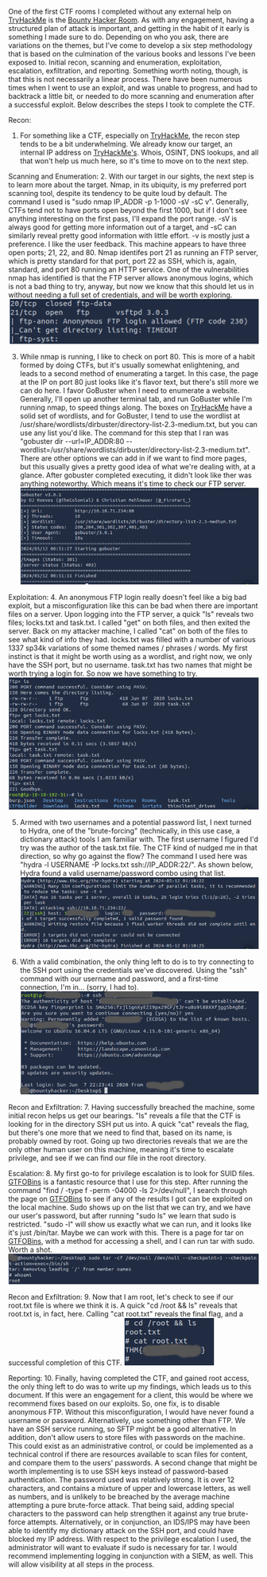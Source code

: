 One of the first CTF rooms I completed without any external help on [TryHackMe](https://tryhackme.com/) is the [Bounty Hacker Room](https://tryhackme.com/r/room/cowboyhacker). As with any engagement, having a structured plan of attack is important, and getting in the habit of it early is something I made sure to do. Depending on who you ask, there are variations on the themes, but I've come to develop a six step methodology that is based on the culmination of the various books and lessons I've been exposed to. Initial recon, scanning and enumeration, exploitation, escalation, exfiltration, and reporting. Something worth noting, though, is that this is not necessarily a linear process. There have been numerous times when I went to use an exploit, and was unable to progress, and had to backtrack a little bit, or needed to do more scanning and enumeration after a successful exploit. Below describes the steps I took to complete the CTF. 

Recon:
1. For something like a CTF, especially on [TryHackMe](https://tryhackme.com/), the recon step tends to be a bit underwhelming. We already know our target, an internal IP address on [TryHackMe's](https://tryhackme.com/). Whois, OSINT, DNS lookups, and all that won't help us much here, so it's time to move on to the next step.  

Scanning and Enumeration:
2. With our target in our sights, the next step is to learn more about the target. Nmap, in its ubiquity, is my preferred port scanning tool, despite its tendency to be quite loud by default. The command I used is "sudo nmap IP_ADDR -p 1-1000 -sV -sC v". Generally, CTFs tend not to have ports open beyond the first 1000, but if I don't see anything interesting on the first pass, I'll expand the port range. -sV is always good for getting more information out of a target, and -sC can similarly reveal pretty good information with little effort. -v is mostly just a preference. I like the user feedback. This machine appears to have three open ports; 21, 22, and 80. Nmap identifes port 21 as running an FTP server, which is pretty standard for that port, port 22 as SSH, which is, again, standard, and port 80 running an HTTP service. One of the vulnerabilities nmap has identified is that the FTP server allows anonymous logins, which is not a bad thing to try, anyway, but now we know that this should let us in without needing a full set of credentials, and will be worth exploring.   
![A snippet of the output from nmap, showing an open FTP port that allows anonymous logins.](nmap-ftp-port.png)

3. While nmap is running, I like to check on port 80. This is more of a habit formed by doing CTFs, but it's usually somewhat enlightening, and leads to a second method of enumerating a target. In this case, the page at the IP on port 80 just looks like it's flavor text, but there's still more we can do here. I favor GoBuster when I need to enumerate a website. Generally, I'll open up another terminal tab, and run GoBuster while I'm running nmap, to speed things along. The boxes on [TryHackMe](https://tryhackme.com/) have a solid set of wordlists, and for GoBuster, I tend to use the wordlist at /usr/share/wordlists/dirbuster/directory-list-2.3-medium.txt, but you can use any list you'd like. The command for this step that I ran was "gobuster dir --url=IP_ADDR:80 --wordlist=/usr/share/wordlists/dirbuster/directory-list-2.3-medium.txt". There are other options we can add in if we want to find more pages, but this usually gives a pretty good idea of what we're dealing with, at a glance. After gobuster completed executing, it didn't look like ther was anything noteworthy. Which means it's time to check our FTP server. 
![The results of the gobuster scan.](gobuster.png)

Exploitation:
4. An anonymous FTP login really doesn't feel like a big bad exploit, but a misconfiguration like this can be bad when there are important files on a server. Upon logging into the FTP server, a quick "ls" reveals two files; locks.txt and task.txt. I called "get" on both files, and then exited the server. Back on my attacker machine, I called "cat" on both of the files to see what kind of info they had. locks.txt was filled with a number of various 1337 sp34k variations of some themed names / phrases / words. My first instinct is that it might be worth using as a wordlist, and right now, we only have the SSH port, but no username. task.txt has two names that might be worth trying a login for. So now we have something to try.
![After logging into the FTP server, I checked for interesting files, and exfiltrated them to my attacker machine.](ftp-action.png)

5. Armed with two usernames and a potential password list, I next turned to Hydra, one of the "brute-forcing" (technically, in this use case, a dictionary attack) tools I am familiar with. The first username I figured I'd try was the author of the task.txt file. The CTF kind of nudged me in that direction, so why go against the flow? The command I used here was "hydra -l USERNAME -P locks.txt ssh://IP_ADDR:22/". As shown below, Hydra found a valid username/password combo using that list. 
![The winning combination discovered by Hydra.](hydra-ssh.png)

6. With a valid combination, the only thing left to do is to try connecting to the SSH port using the credentials we've discovered. Using the "ssh" command with our username and password, and a first-time connection, I'm in... (sorry, I had to). 
![I'm in...](im-in.png)

Recon and Exfiltration:
7. Having successfully breached the machine, some initial recon helps us get our bearings. "ls" reveals a file that the CTF is looking for in the directory SSH put us into. A quick "cat" reveals the flag, but there's one more that we need to find that, based on its name, is probably owned by root. Going up two directories reveals that we are the only other human user on this machine, meaning it's time to escalate privilege, and see if we can find our file in the root directory. 

Escalation:
8. My first go-to for privilege escalation is to look for SUID files. [GTFOBins](https://gtfobins.github.io) is a fantastic resource that I use for this step. After running the command "find / -type f -perm -04000 -ls 2>/dev/null", I search through the page on [GTFOBins](https://gtfobins.github.io) to see if any of the results I got can be exploited on the local machine. Sudo shows up on the list that we can try, and we have our user's password, but after running "sudo ls" we learn that sudo is restricted. "sudo -l" will show us exactly what we can run, and it looks like it's just /bin/tar. Maybe we can work with this. There is a page for tar on [GTFOBins](https://gtfobins.github.io), with a method for accessing a shell, and I can run tar with sudo. Worth a shot. 
![Successful privilege escalation.](as-root.png)

Recon and Exfiltration:
9. Now that I am root, let's check to see if our root.txt file is where we think it is. A quick "cd /root && ls" reveals that root.txt is, in fact, here. Calling "cat root.txt" reveals the final flag, and a successful completion of this CTF.
![The final flag.](flag.png)

Reporting:
10. Finally, having completed the CTF, and gained root access, the only thing left to do was to write up my findings, which leads us to this document. If this were an engagement for a client, this would be where we recommend fixes based on our exploits. So, one fix, is to disable anonymous FTP. Without this misconfiguration, I would have never found a username or password. Alternatively, use something other than FTP. We have an SSH service running, so SFTP might be a good alternative. In addition, don't allow users to store files with passwords on the machine. This could exist as an administrative control, or could be implemented as a technical control if there are resources available to scan files for content, and compare them to the users' passwords. A second change that might be worth implementing is to use SSH keys instead of password-based authentication. The password used was relatively strong. It is over 12 characters, and contains a mixture of upper and lowercase letters, as well as numbers, and is unlikely to be breached by the average machine attempting a pure brute-force attack. That being said, adding special characters to the password can help strengthen it against any true brute-force attempts. Alternatively, or in conjunction, an IDS/IPS may have been able to identify my dictionary attack on the SSH port, and could have blocked my IP address. With respect to the privilege escalation I used, the administrator will want to evaluate if sudo is necessary for tar. I would recommend implementing logging in conjunction with a SIEM, as well. This will allow visibility at all steps in the process. 
